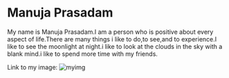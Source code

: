 # Manuja Prasadam

My name is Manuja Prasadam.I am a person who is positive about every aspect of life.There are many things i like to do,to see,and to experience.I like to see the moonlight at night.i like to look at the clouds in the sky with a blank mind.i like to spend more time with my friends.

Link to my image: ![myimg](images/myimg.jpeg)